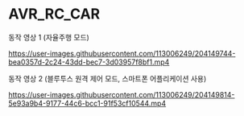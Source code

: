 # AVR_RC_CAR


동작 영상 1 (자율주행 모드)

https://user-images.githubusercontent.com/113006249/204149744-bea0357d-2c24-43dd-bec7-3d03957f8bf1.mp4






동작 영상 2 (블루투스 원격 제어 모드, 스마트폰 어플리케이션 사용)

https://user-images.githubusercontent.com/113006249/204149814-5e93a9b4-9177-44c6-bcc1-91f53cf10544.mp4


